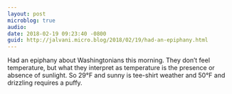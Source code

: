 ```yaml
---
layout: post
microblog: true
audio: 
date: 2018-02-19 09:23:40 -0800
guid: http://jalvani.micro.blog/2018/02/19/had-an-epiphany.html
---
```

Had an epiphany about Washingtonians this morning. They don’t feel temperature, but what they interpret as temperature is the presence or absence of sunlight. So 29°F and sunny is tee-shirt weather and 50°F and drizzling requires a puffy. 
